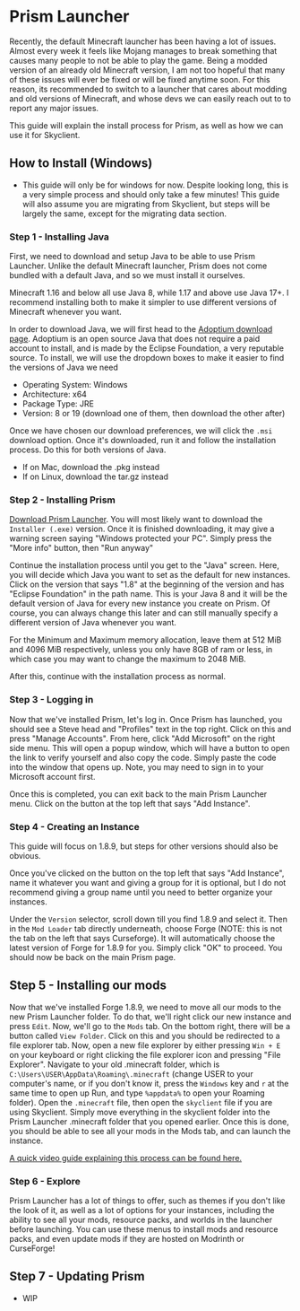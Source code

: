 # Prism Launcher

Recently, the default Minecraft launcher has been having a lot of issues. Almost every week it feels like Mojang manages to break something that causes many people to not be able to play the game. Being a modded version of an already old Minecraft version, I am not too hopeful that many of these issues will ever be fixed or will be fixed anytime soon. For this reason, its recommended to switch to a launcher that cares about modding and old versions of Minecraft, and whose devs we can easily reach out to to report any major issues.

This guide will explain the install process for Prism, as well as how we can use it for Skyclient.

## How to Install (Windows)

- This guide will only be for windows for now. Despite looking long, this is a very simple process and should only take a few minutes! This guide will also assume you are migrating from Skyclient, but steps will be largely the same, except for the migrating data section.

### Step 1 - Installing Java

First, we need to download and setup Java to be able to use Prism Launcher. Unlike the default Minecraft launcher, Prism does not come bundled with a default Java, and so we must install it ourselves.

Minecraft 1.16 and below all use Java 8, while 1.17 and above use Java 17+. I recommend installing both to make it simpler to use different versions of Minecraft whenever you want.

In order to download Java, we will first head to the [Adoptium download page](https://adoptium.net/temurin/releases/). Adoptium is an open source Java that does not require a paid account to install, and is made by the Eclipse Foundation, a very reputable source. To install, we will use the dropdown boxes to make it easier to find the versions of Java we need

- Operating System: Windows
- Architecture: x64
- Package Type: JRE
- Version: 8 or 19 (download one of them, then download the other after)

Once we have chosen our download preferences, we will click the `.msi` download option. Once it's downloaded, run it and follow the installation process. Do this for both versions of Java.

- If on Mac, download the .pkg instead
- If on Linux, download the tar.gz instead

### Step 2 - Installing Prism

[Download Prism Launcher](https://prismlauncher.org/download/). You will most likely want to download the `Installer (.exe)` version. Once it is finished downloading, it may give a warning screen saying "Windows protected your PC". Simply press the "More info" button, then "Run anyway"

Continue the installation process until you get to the "Java" screen. Here, you will decide which Java you want to set as the default for new instances. Click on the version that says "1.8" at the beginning of the version and has "Eclipse Foundation" in the path name. This is your Java 8 and it will be the default version of Java for every new instance you create on Prism. Of course, you can always change this later and can still manually specify a different version of Java whenever you want.

For the Minimum and Maximum memory allocation, leave them at 512 MiB and 4096 MiB respectively, unless you only have 8GB of ram or less, in which case you may want to change the maximum to 2048 MiB.

After this, continue with the installation process as normal.

### Step 3 - Logging in

Now that we've installed Prism, let's log in. Once Prism has launched, you should see a Steve head and "Profiles" text in the top right. Click on this and press "Manage Accounts". From here, click "Add Microsoft" on the right side menu. This will open a popup window, which will have a button to open the link to verify yourself and also copy the code. Simply paste the code into the window that opens up. Note, you may need to sign in to your Microsoft account first.

Once this is completed, you can exit back to the main Prism Launcher menu. Click on the button at the top left that says "Add Instance".

### Step 4 - Creating an Instance

This guide will focus on 1.8.9, but steps for other versions should also be obvious.

Once you've clicked on the button on the top left that says "Add Instance", name it whatever you want and giving a group for it is optional, but I do not recommend giving a group name until you need to better organize your instances.

Under the `Version` selector, scroll down till you find 1.8.9 and select it. Then in the `Mod Loader` tab directly underneath, choose Forge (NOTE: this is not the tab on the left that says Curseforge). It will automatically choose the latest version of Forge for 1.8.9 for you. Simply click "OK" to proceed. You should now be back on the main Prism page.

## Step 5 - Installing our mods

Now that we've installed Forge 1.8.9, we need to move all our mods to the new Prism Launcher folder. To do that, we'll right click our new instance and press `Edit`. Now, we'll go to the `Mods` tab. On the bottom right, there will be a button called `View Folder`. Click on this and you should be redirected to a file explorer tab. Now, open a new file explorer by either pressing `Win + E` on your keyboard or right clicking the file explorer icon and pressing "File Explorer". Navigate to your old .minecraft folder, which is `C:\Users\USER\AppData\Roaming\.minecraft` (change USER to your computer's name, or if you don't know it, press the `Windows` key and `r` at the same time to open up Run, and type `%appdata%` to open your Roaming folder). Open the `.minecraft` file, then open the `skyclient` file if you are using Skyclient. Simply move everything in the skyclient folder into the Prism Launcher .minecraft folder that you opened earlier. Once this is done, you should be able to see all your mods in the Mods tab, and can launch the instance.

[A quick video guide explaining this process can be found here.](https://youtu.be/DEGaD-_HFCE)

### Step 6 - Explore

Prism Launcher has a lot of things to offer, such as themes if you don't like the look of it, as well as a lot of options for your instances, including the ability to see all your mods, resource packs, and worlds in the launcher before launching. You can use these menus to install mods and resource packs, and even update mods if they are hosted on Modrinth or CurseForge!

## Step 7 - Updating Prism

- WIP

